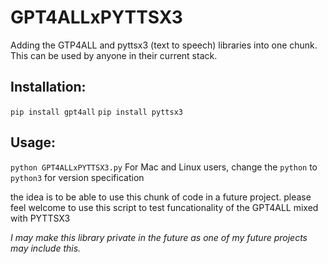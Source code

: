 # GPT4ALLxPYTTSX3
Adding the GTP4ALL and pyttsx3 (text to speech) libraries into one chunk. This can be used by anyone in their current stack.

## Installation:
```pip install gpt4all```
```pip install pyttsx3```

## Usage:
``python GPT4ALLxPYTTSX3.py``
For Mac and Linux users, change the `python` to `python3` for version specification 

the idea is to be able to use this chunk of code in a future project. please feel welcome to use this script to test funcationality of the GPT4ALL mixed with 
PYTTSX3 

*I may make this library private in the future as one of my future projects may include this.*

